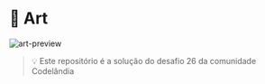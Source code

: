 # 🎨 Art

![art-preview](https://user-images.githubusercontent.com/32376905/174436692-926ed255-be42-4949-a654-57a0d1b0fe85.png)

> 💡 Este repositório é a solução do desafio 26 da comunidade Codelândia
